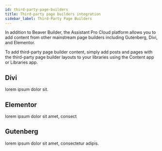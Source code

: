 ```yaml
---
id: third-party-page-builders
title: Third-party page builders integration
sidebar_label: Third-Party Page Builders
---
```


In addition to Beaver Builder, the Assistant Pro Cloud platform allows you to add content from other mainstream page builders including Gutenberg, Divi, and Elementor.

To add third-party page builder content, simply add posts and pages with the third-party page builder layouts to your libraries using the Content app or Libraries app.

## Divi

lorem ipsum dolor sit.

## Elementor

lorem ipsum dolor sit amet, consect

## Gutenberg

lorem ipsum dolor sit amet, consectetur adipis.
